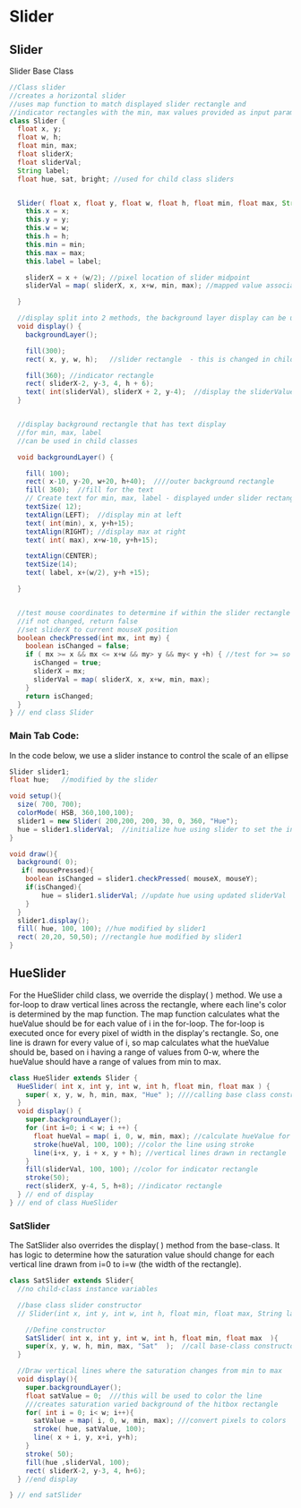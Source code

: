# Slider

## Slider

Slider Base Class

```java
//Class slider 
//creates a horizontal slider
//uses map function to match displayed slider rectangle and 
//indicator rectangles with the min, max values provided as input parameters
class Slider {
  float x, y;
  float w, h;
  float min, max;
  float sliderX;
  float sliderVal;
  String label;
  float hue, sat, bright; //used for child class sliders


  Slider( float x, float y, float w, float h, float min, float max, String label) {
    this.x = x;
    this.y = y;
    this.w = w;
    this.h = h;
    this.min = min;
    this.max = max;
    this.label = label; 

    sliderX = x + (w/2); //pixel location of slider midpoint
    sliderVal = map( sliderX, x, x+w, min, max); //mapped value associated with midpoint initialization

  }

  //display split into 2 methods, the background layer display can be used for child classes
  void display() {
    backgroundLayer();

    fill(300);
    rect( x, y, w, h);   //slider rectangle  - this is changed in child classes 

    fill(360); //indicator rectangle
    rect( sliderX-2, y-3, 4, h + 6);
    text( int(sliderVal), sliderX + 2, y-4);  //display the sliderValue, typecast to int to remove trailing fractional digits
  }


  //display background rectangle that has text display 
  //for min, max, label
  //can be used in child classes

  void backgroundLayer() {

    fill( 100); 
    rect( x-10, y-20, w+20, h+40);  ////outer background rectangle
    fill( 360);  //fill for the text
    // Create text for min, max, label - displayed under slider rectangle
    textSize( 12);
    textAlign(LEFT);  //display min at left
    text( int(min), x, y+h+15);
    textAlign(RIGHT); //display max at right
    text( int( max), x+w-10, y+h+15);

    textAlign(CENTER);
    textSize(14);
    text( label, x+(w/2), y+h +15);

  }


  //test mouse coordinates to determine if within the slider rectangle
  //if not changed, return false
  //set sliderX to current mouseX position
  boolean checkPressed(int mx, int my) {
    boolean isChanged = false;
    if ( mx >= x && mx <= x+w && my> y && my< y +h) { //test for >= so endpoints are included
      isChanged = true;
      sliderX = mx;
      sliderVal = map( sliderX, x, x+w, min, max);
    }
    return isChanged;
  }
} // end class Slider
```

### Main Tab Code:

In the code below, we use a slider instance to control the scale of an ellipse

```java
Slider slider1;
float hue;   //modified by the slider

void setup(){
  size( 700, 700);
  colorMode( HSB, 360,100,100);
  slider1 = new Slider( 200,200, 200, 30, 0, 360, "Hue");
  hue = slider1.sliderVal;  //initialize hue using slider to set the initial value
}

void draw(){
  background( 0);
   if( mousePressed){
    boolean isChanged = slider1.checkPressed( mouseX, mouseY);
    if(isChanged){
        hue = slider1.sliderVal; //update hue using updated sliderVal
    }
  }
  slider1.display();
  fill( hue, 100, 100); //hue modified by slider1
  rect( 20,20, 50,50); //rectangle hue modified by slider1 
}
```

## HueSlider

For the HueSlider child class, we override the display\( \) method. We use a for-loop to draw vertical lines across the rectangle, where each line's color is determined by the map function. The map function calculates what the hueValue should be for each value of i in the for-loop. The for-loop is executed once for every pixel of width in the display's rectangle. So, one line is drawn for every value of i, so map calculates what the hueValue should be, based on i having a range of values from 0-w, where the hueValue should have a range of values from min to max.

```java
class HueSlider extends Slider {
  HueSlider( int x, int y, int w, int h, float min, float max ) {
    super( x, y, w, h, min, max, "Hue" ); ////calling base class constructor
  }
  void display() {
    super.backgroundLayer();
    for (int i=0; i < w; i ++) { 
      float hueVal = map( i, 0, w, min, max); //calculate hueValue for each vertical line drawn at (x+i,y) as i changes
      stroke(hueVal, 100, 100); //color the line using stroke
      line(i+x, y, i + x, y + h); //vertical lines drawn in rectangle
    }
    fill(sliderVal, 100, 100); //color for indicator rectangle
    stroke(50);
    rect(sliderX, y-4, 5, h+8); //indicator rectangle
  } // end of display
} // end of class HueSlider
```

### SatSlider

The SatSlider also overrides the display\( \) method from the base-class. It has logic to determine how the saturation value should change for each vertical line drawn from i=0 to i=w \(the width of the rectangle\).

```java
class SatSlider extends Slider{
  //no child-class instance variables 

  //base class slider constructor
  // Slider(int x, int y, int w, int h, float min, float max, String label ){

    //Define constructor
    SatSlider( int x, int y, int w, int h, float min, float max  ){
    super(x, y, w, h, min, max, "Sat"  );  //call base-class constructor
  }

  //Draw vertical lines where the saturation changes from min to max
  void display(){
    super.backgroundLayer();
    float satValue = 0;  ///this will be used to color the line
    ///creates saturation varied background of the hitbox rectangle
    for( int i = 0; i< w; i++){
      satValue = map( i, 0, w, min, max); ///convert pixels to colors
      stroke( hue, satValue, 100);
      line( x + i, y, x+i, y+h);
    }
    stroke( 50);
    fill(hue ,sliderVal, 100);
    rect( sliderX-2, y-3, 4, h+6); 
  } //end display

} // end satSlider
```

